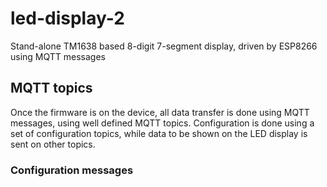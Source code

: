 # led-display-2
Stand-alone TM1638 based 8-digit 7-segment display, driven by ESP8266 using MQTT messages


## MQTT topics
Once the firmware is on the device, all data transfer is done using MQTT messages, using well defined MQTT topics.
Configuration is done using a set of configuration topics, while data to be shown on the LED display is sent on other topics.

### Configuration messages
